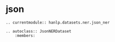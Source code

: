 # json

```{eval-rst}
.. currentmodule:: hanlp.datasets.ner.json_ner

.. autoclass:: JsonNERDataset
	:members:

```
